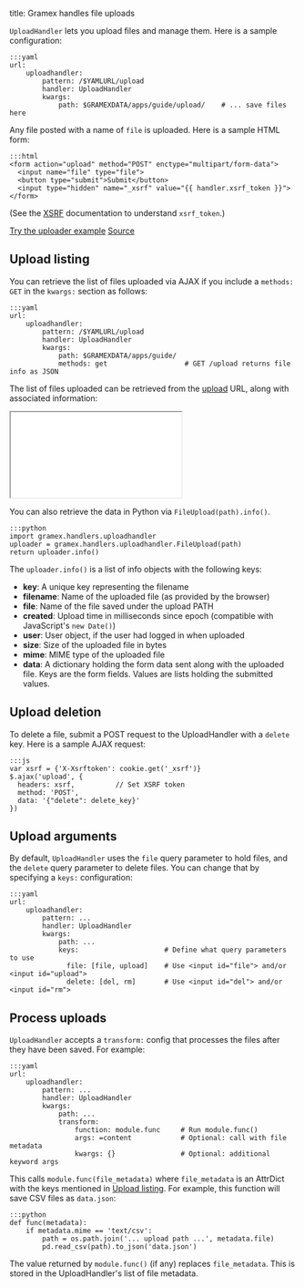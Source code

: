 title: Gramex handles file uploads

`UploadHandler` lets you upload files and manage them. Here is a sample configuration:

    :::yaml
    url:
        uploadhandler:
            pattern: /$YAMLURL/upload
            handler: UploadHandler
            kwargs:
                path: $GRAMEXDATA/apps/guide/upload/    # ... save files here

Any file posted with a name of `file` is uploaded. Here is a sample HTML form:

    :::html
    <form action="upload" method="POST" enctype="multipart/form-data">
      <input name="file" type="file">
      <button type="submit">Submit</button>
      <input type="hidden" name="_xsrf" value="{{ handler.xsrf_token }}">
    </form>

(See the [XSRF](../filehandler/#xsrf) documentation to understand `xsrf_token`.)

<div class="example">
  <a class="example-demo" href="form">Try the uploader example</a>
  <a class="example-src" href="http://code.gramener.com/s.anand/gramex/tree/master/gramex/apps/guide/uploadhandler/form.html">Source</a>
</div>

## Upload listing

You can retrieve the list of files uploaded via AJAX if you include a `methods:
GET` in the `kwargs:` section as follows:

    :::yaml
    url:
        uploadhandler:
            pattern: /$YAMLURL/upload
            handler: UploadHandler
            kwargs:
                path: $GRAMEXDATA/apps/guide/
                methods: get                   # GET /upload returns file info as JSON

The list of files uploaded can be retrieved from the [upload](upload) URL, along
with associated information:

<iframe src="upload"></iframe>

You can also retrieve the data in Python via `FileUpload(path).info()`.

    :::python
    import gramex.handlers.uploadhandler
    uploader = gramex.handlers.uploadhandler.FileUpload(path)
    return uploader.info()

The `uploader.info()` is a list of info objects with the following keys:

- **key**: A unique key representing the filename
- **filename**: Name of the uploaded file (as provided by the browser)
- **file**: Name of the file saved under the upload PATH
- **created**: Upload time in milliseconds since epoch (compatible with JavaScript's `new Date()`)
- **user**: User object, if the user had logged in when uploaded
- **size**: Size of the uploaded file in bytes
- **mime**: MIME type of the uploaded file
- **data**: A dictionary holding the form data sent along with the uploaded
  file. Keys are the form fields. Values are lists holding the submitted values.

## Upload deletion

To delete a file, submit a POST request to the UploadHandler with a `delete`
key. Here is a sample AJAX request:

    :::js
    var xsrf = {'X-Xsrftoken': cookie.get('_xsrf')}
    $.ajax('upload', {
      headers: xsrf,          // Set XSRF token
      method: 'POST',
      data: '{"delete": delete_key}'
    })


## Upload arguments

By default, `UploadHandler` uses the `file` query parameter to hold files, and
the `delete` query parameter to delete files. You can change that by specifying
a `keys:` configuration:

    :::yaml
    url:
        uploadhandler:
            pattern: ...
            handler: UploadHandler
            kwargs:
                path: ...
                keys:                     # Define what query parameters to use
                  file: [file, upload]    # Use <input id="file"> and/or <input id="upload">
                  delete: [del, rm]       # Use <input id="del"> and/or <input id="rm">

## Process uploads

`UploadHandler` accepts a `transform:` config that processes the files after they have been saved. For example:

    :::yaml
    url:
        uploadhandler:
            pattern: ...
            handler: UploadHandler
            kwargs:
                path: ...
                transform:
                    function: module.func     # Run module.func()
                    args: =content            # Optional: call with file metadata
                    kwargs: {}                # Optional: additional keyword args

This calls `module.func(file_metadata)` where `file_metadata` is an AttrDict with the keys mentioned in [Upload listing](#upload-listing). For example, this function will save CSV files as `data.json`:

    :::python
    def func(metadata):
        if metadata.mime == 'text/csv':
            path = os.path.join('... upload path ...', metadata.file)
            pd.read_csv(path).to_json('data.json')

The value returned by `module.func()` (if any) replaces `file_metadata`. This is stored in the UploadHandler's list of file metadata.

